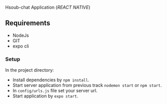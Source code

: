 Hsoub-chat Application (*REACT NATIVE*)

## Requirements
* NodeJs
* GIT
* expo cli

### Setup
In the project directory:
* Install dependencies by `npm install`.
* Start server application from previous track `nodemon start` or `npm start`.
* In `config/urls.js` file set your server url.
* Start application by `expo start`.
